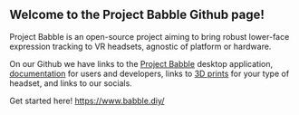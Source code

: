 ## Welcome to the Project Babble Github page!

Project Babble is an open-source project aiming to bring robust lower-face expression tracking to VR headsets, agnostic of platform or hardware.

On our Github we have links to the [Project Babble](https://github.com/Project-Babble/ProjectBabble) desktop application, [documentation](https://www.babble.diy/) for users and developers, links to [3D prints](https://github.com/Project-Babble/BabbleHardware) for your type of headset, and links to our socials.

Get started here! https://www.babble.diy/
